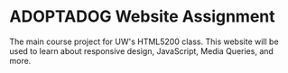 # ADOPTADOG Website Assignment
The main course project for UW's HTML5200 class.
This website will be used to learn about responsive design, JavaScript, Media Queries, and more.